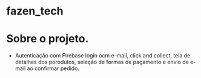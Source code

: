 # fazen_tech
# Sobre o projeto.
- Autenticação com Firebase login ocm e-mail, click and collect, tela de detalhes dos porodutos, seleção de formas de pagamento e envio de e-mail ao confirmar pedido.
